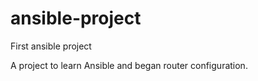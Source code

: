 # ansible-project
First ansible project

A project to learn Ansible and began router configuration. 
